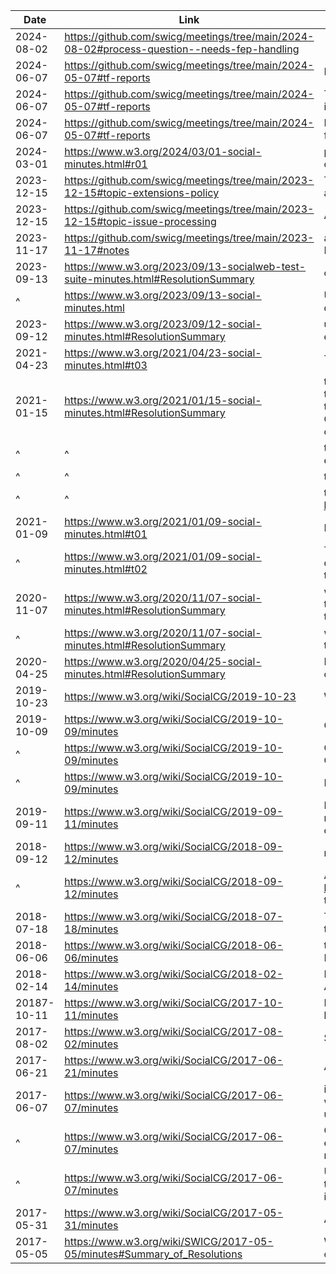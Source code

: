 | Date | Link | Contents |
|---|---|---|
|2024-08-02|https://github.com/swicg/meetings/tree/main/2024-08-02#process-question--needs-fep-handling|
|2024-06-07|https://github.com/swicg/meetings/tree/main/2024-05-07#tf-reports|Publish the [ActivityPub HTTP Signatures profile](https://swicg.github.io/activitypub-http-signature/) as a CG Final report.|
|2024-06-07|https://github.com/swicg/meetings/tree/main/2024-05-07#tf-reports|The SocialCG create a next-generation profile of ActivityPub and HTTP Message Signatures including backwards-compatibility mode. call for volunteers to edit and write the report ongoing.|
|2024-06-07|https://github.com/swicg/meetings/tree/main/2024-05-07#tf-reports|Publish the [ActivityPub WebFinger profile](https://swicg.github.io/activitypub-webfinger/) as a CG Final report. Wind down WebFinger TF (until further use cases etc)|
|2024-03-01|https://www.w3.org/2024/03/01-social-minutes.html#r01|publish version 1.11 of Activity Streams 2.0 context document based on current state of the context document.|
|2023-12-15|https://github.com/swicg/meetings/tree/main/2023-12-15#topic-extensions-policy|The SocialCG intends to publish the [xtension policy at https://swicg.github.io/extensions-policy/ and solicits final round of feedback from the Activity Streams 2.0 community.|
|2023-12-15|https://github.com/swicg/meetings/tree/main/2023-12-15#topic-issue-processing|AP|Errata PRs 440, 441, 545, 482|
|2023-11-17|https://github.com/swicg/meetings/tree/main/2023-11-17#notes|approve errata for AP issues 297, 376, 395; incorporate consensually-approved errata to date into Editor's Draft|
|2023-09-13|https://www.w3.org/2023/09/13-socialweb-test-suite-minutes.html#ResolutionSummary|create a Testing Task Force within the SocialCG with bumblefudge as Task Force Lead|
|^|https://www.w3.org/2023/09/13-social-minutes.html|UNOFFICIAL: consider https://w3c.github.io/activitypub/data-portability-report.html as an input document for a Portability Task Force; convener of said still sought|
|2023-09-12|https://www.w3.org/2023/09/12-social-minutes.html#ResolutionSummary|use https://w3c.github.io/activitystreams/draft-extensions-policy.html as a draft of a report for an extensions policy for SocialCG|
|2021-04-23|https://www.w3.org/2021/04/23-social-minutes.html#t03|This is currently the primary issue tracker for SWICG: https://github.com/swicg/general/issues/|
|2021-01-15|https://www.w3.org/2021/01/15-social-minutes.html#ResolutionSummary|the remit of the Policy Group is primarily to liase with existing digital/tech political lobbying groups to bring awareness of relevant standards and W3C recommendations which can then be relayed at the right times and in the right places to politicians and policy makers. As part of this, the Policy Group may organise events, briefings, draft documentation, proposals, or open letters which can be co-signed by the SocialCG.|
|^|^|the Policy group can use its best judgement to decide which relevant groups to reach out to in its efforts|
|^|^|the Policy Group establishes a regular schedule to update the wider SocialCG with anything new.|
|^|^|the Policy Group will coordinate activities publicly on the SocialHub forum. ( See here: https://socialhub.activitypub.rocks/c/meeting/fediverse-policy/59 )|
|2021-01-09|https://www.w3.org/2021/01/09-social-minutes.html#t01|Make @rhiaro / Amy Guy co-chair of the SocialCG|
|^|https://www.w3.org/2021/01/09-social-minutes.html#t02|The SocialCG should support the FEP (Fediverse Enhancement Proposal) process as a way of documenting extensions to the fediverse and encourage bringing FEP proposals for discussion to the SocialCG.|
|2020-11-07|https://www.w3.org/2020/11/07-social-minutes.html#ResolutionSummary|we accept the alsoKnownAs definition in the DID Core spec ("This relationship is a statement that the subject of this identifier is also identified by one or more other identifiers. ") as a starting point that can be iterated on with the participation of both the DID and SocialCG communities|
|^|https://www.w3.org/2020/11/07-social-minutes.html#ResolutionSummary|we merge PR 512 on the AS2 namespace to add alsoKnownAs to the jsonld context, and point to the human readable normative definition in DID Core|
|2020-04-25|https://www.w3.org/2020/04/25-social-minutes.html#ResolutionSummary|Meetings happen second saturday of every month at 4pm UTC, and are announced/scheduled by community members on the SocialHub forum|
|2019-10-23|https://www.w3.org/wiki/SocialCG/2019-10-23|Welcome as co-chair, Nightpool!|
|2019-10-09|https://www.w3.org/wiki/SocialCG/2019-10-09/minutes|Continue bi-weekly (every second week) meetings of the SocialCG for the interim|
|^|https://www.w3.org/wiki/SocialCG/2019-10-09/minutes|Continue with rotation between wednesday and saturday meetings, with next meeting occuring on October 26th|
|^|https://www.w3.org/wiki/SocialCG/2019-10-09/minutes|Launch socialhub.activitypub.rocks as soon as possible [<hellekin> it's online :)]|
|2019-09-11|https://www.w3.org/wiki/SocialCG/2019-09-11/minutes|Redirect socialhub.activitypub.rocks to the Discourse server for discussing ActivityPub-specific needs, use that as a more asynchronous communication platform for discussing AP topics, occasionally bringing them back to the SocialCG|
|2018-09-12|https://www.w3.org/wiki/SocialCG/2018-09-12/minutes|reschedule teleconferences to monthly meeting on the 2nd Wednesday of the month|
|^|https://www.w3.org/wiki/SocialCG/2018-09-12/minutes|Accept https://github.com/w3c/activitystreams/commit/94a2dfad623a663dd206f4de2505c1c75c54f84e to close issue #459|
|2018-07-18|https://www.w3.org/wiki/SocialCG/2018-07-18/minutes|The CG will maintain an editors' draft of the AS2 document, applying the editorial changes listed in the ERRATA document|
|2018-06-06|https://www.w3.org/wiki/SocialCG/2018-06-06/minutes|the CG will maintain an "editor's draft" of AS2, applying only the existing errata changes to the final REC version of AS2|
|2018-02-14|https://www.w3.org/wiki/SocialCG/2018-02-14/minutes|RESOLVED (pending acceptance from jasnell): Discuss and curate ActivityStreams extensions in the ActivityStreams git(hub) repository, with normal issues / PRs, etc|
|20187-10-11|https://www.w3.org/wiki/SocialCG/2017-10-11/minutes|Resolve https://github.com/w3c/activitypub/issues/239 by removing mediaUpload and specified behavior from ActivityPub spec|
|2017-08-02|https://www.w3.org/wiki/SocialCG/2017-08-02/minutes|Switch to biweekly metings for SocialCG (next meeting starting on 08-16-2017)|
|2017-06-21|https://www.w3.org/wiki/SocialCG/2017-06-21/minutes|Add a Tag type (to capture the most common type of tags, and distinguish from Mention/etc)|
|2017-06-07|https://www.w3.org/wiki/SocialCG/2017-06-07/minutes|informal proposal: e2e is important but we don't have the expertise / experience to do it right now, we're interested in hearing more research about it, but we don't have the bandwidth to make it take up our primary work right now|
|^|https://www.w3.org/wiki/SocialCG/2017-06-07/minutes|Create an activitypub-extensions repo under the SWICG GitHub org in order to discuss AP extensions. Move existing "postponed (revisit in future effort)" discussions there. Create a separate repository if we want to actually write out some spec text for an extension.|
|^|https://www.w3.org/wiki/SocialCG/2017-06-07/minutes|Use https://www.w3.org/wiki/ActivityPub_extensions as the directory for extensions that links to them wherever authors want to write them up (github repo, wiki, personal site), and then use github issues for issue discussions.|
|2017-05-31|https://www.w3.org/wiki/SocialCG/2017-05-31/minutes|Accept majority of straw poll as SocialCG for group shortname.|
|2017-05-05|https://www.w3.org/wiki/SWICG/2017-05-05/minutes#Summary_of_Resolutions|Would like to extend the Social Web WG so there's time to update ActivityPub, to take into account currently exciting projects|
